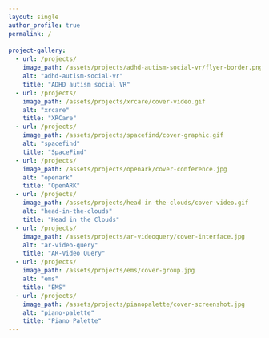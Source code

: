 ```yaml
---
layout: single
author_profile: true
permalink: /

project-gallery:
  - url: /projects/
    image_path: /assets/projects/adhd-autism-social-vr/flyer-border.png
    alt: "adhd-autism-social-vr"
    title: "ADHD autism social VR"
  - url: /projects/
    image_path: /assets/projects/xrcare/cover-video.gif
    alt: "xrcare"
    title: "XRCare"
  - url: /projects/
    image_path: /assets/projects/spacefind/cover-graphic.gif
    alt: "spacefind"
    title: "SpaceFind"
  - url: /projects/
    image_path: /assets/projects/openark/cover-conference.jpg
    alt: "openark"
    title: "OpenARK"
  - url: /projects/
    image_path: /assets/projects/head-in-the-clouds/cover-video.gif
    alt: "head-in-the-clouds"
    title: "Head in the Clouds"
  - url: /projects/
    image_path: /assets/projects/ar-videoquery/cover-interface.jpg
    alt: "ar-video-query"
    title: "AR-Video Query"
  - url: /projects/
    image_path: /assets/projects/ems/cover-group.jpg
    alt: "ems"
    title: "EMS"
  - url: /projects/
    image_path: /assets/projects/pianopalette/cover-screenshot.jpg
    alt: "piano-palette"
    title: "Piano Palette"
---
```



<style>
    .left-logo-wrap {
          width: 150px;
          height: 200px;
          float: left; 
          margin-right: 20px;
          margin-left: 10px;
          margin-top: 30px;
    }
    .right-logo-wrap {
        width: 150px;
        height: 150px;
        float: right; 
        margin-right: 20px;
        margin-left: 10px;
    }
</style>

<head>
    <!-- Google tag (gtag.js) -->
    <script async src="https://www.googletagmanager.com/gtag/js?id=G-G1EYLXGHXK"></script>
    <script>
    window.dataLayer = window.dataLayer || [];
    function gtag(){dataLayer.push(arguments);}
    gtag('js', new Date());

    gtag('config', 'G-G1EYLXGHXK');
    </script>
</head>

# About Me

## Personal

<div class="right-logo-wrap">
    <img src="/assets/profile/free-palestine.png">
</div>

I am a **leftist, anti-capitalist, and probably communist**.

I support the **Palestinian fight for liberation** against the Israeli occupation and genocide in Gaza.

I advocate strongly for **labor rights**. I currently organize for **Cornell's Graduate Student Union**.

I am **neurodivergent**. My **cyclothymia** (mood disorder) manifests itself in frequent depressive episodes beyond my control. I self-identify with **autism spectrum disorder** (ASD). With the help of therapy, medication, and time, I have found ways to situationally mask many of my ASD symptoms. I acknowledge that this gives me a great deal of **privilege** relative to many other autistic folks, especially in social and work settings. Meanwhile, I continue to deal regularly with symptoms of **co-morbid depression, anxiety, and chronic pain**.

I feel pretty **gender-fluid** nowadays. In my explorations of gender identity and expression, I have found that I can take things slowly, at my own pace, without feeling much gender dysphoria. I acknowledge that this also gives me a great deal of **privilege**, relative to many trans / nonbinary folks, since I can easily express as a cisgender man in preparation for potentially hostile environments to avoid microaggressions, abuse, etc.

## Academic

<div class="left-logo-wrap">
    <img src="/assets/profile/cornell-tech-logo.png">
</div>

I am a **2nd year PhD student** in **Computer Science** at **Cornell Tech** (Cornell's NYC graduate campus).

I am advised by [Prof. Shiri Azenkot](https://shiriazenkot.wixsite.com/shiri-azenkot) in the **Enhancing Ability Lab**. I am also a member of the [XR Collaboratory](https://xr.cornell.edu/collaboratory).

My current research in **human-computer interaction** focuses on the intersection of extended /virtual / augmented reality **(XR / VR / AR)** and **mental health + accessibility**. My past projects have spanned various application areas such as healthcare, music, and architecture.


# Projects

## Gallery

{% include gallery layout="half" id="project-gallery"%}

## Reflections
<!-- 
acknowledge my privilege in being able to mask many of my ASD symptoms situationally in social and work environments where we are expected to conform to neurotypical standards). -->

I feel grateful to be working in this space alongside like-minded
collaborators towards what we hope can be meaningful social change. 
Yet I have learned to feel even more gratitude for people who see 
things differently, those who cannot help but express surprise, doubt, 
fear, worry, or criticism in the face of this research field. After all, 
XR has become largely synonymous with the metaverse and other dystopian 
visions of late-stage capitalism. I resonate with the opinion that big tech
companies and leadership in recent years have done little to inspire 
hope in collective good, social safety nets, or prioritization of people 
over profits. I deeply admire those who refuse to just idolize modern day 
technology. We cannot let "innovation" whitewash or excacerbate the troubling 
flaws in our current exploitative systems that continue to fail vulnerable populations.

At the same time, I try to remind myself how XR and technology 
can allure us with the hope of a better future. For example,
I love how XR can blend the physical and virtual worlds of its users, 
enabling immersive social interaction and expressive collaboration. 
I appreciate that XR interfaces exist in the same 
3D world as us, making digital technology more intuitive and natural 
for us to use. I enjoy the interdisciplinary nature of XR; it can extend 
to nearly any social context, including the healthcare and accessibility 
settings I work in today. I hope to continue working on XR projects with 
the aim of helping those in need or directly building up the skills to do so.

# Previously

Previously, I graduated from **UC Berkeley** with a B.S. in Electrical 
Engineering and Computer Science as a member of the [Berkeley EECS Honors Program](https://eecs.berkeley.edu/resources/undergrads/honors). I worked under the supervision of [Prof. Bjoern Hartmann](https://people.eecs.berkeley.edu/~bjoern)
in the [Jacobs Institute for Design Innovation](https://jacobsinstitute.berkeley.edu), [Prof. Luisa Caldas](https://ced.berkeley.edu/people/luisa-caldas) in the [XR Lab](https://xrlab.berkeley.edu), and [Dr. Allen Yang](https://vivecenter.berkeley.edu/people/allen-y-yang) in the [FHL Vive Center for Enhanced Reality](https://vivecenter.berkeley.edu)

After finishing my undergraduate in 2021, I deferred 
my PhD admission to take a gap year. Post COVID burnout, 
I wanted to catch my breath and work on recuperating my mental health. 
I later interned as a technical exhibit designer at the 
**[National Museum of Mathematics](https://momath.org)**.
I was also fortunate enough to have the means to travel to various parts of the world.


